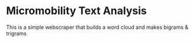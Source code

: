 # Micromobility Text Analysis
 This is a simple webscraper that builds a word cloud and makes bigrams & trigrams 
